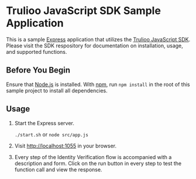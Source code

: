 # Trulioo JavaScript SDK Sample Application

This is a sample [Express](https://expressjs.com/) application that utilizes the
[Trulioo JavaScript SDK](https://github.com/Trulioo/sdk-javascript). Please visit the SDK respository for documentation
on installation, usage, and supported functions.

## Before You Begin

Ensure that [Node.js](https://nodejs.org/en/) is installed. With [npm](https://www.npmjs.com/), run `npm install` in the
root of this sample project to install all dependencies.

## Usage

1. Start the Express server.

    `./start.sh` or `node src/app.js`

2. Visit [http://localhost:1055](http://localhost:1055) in your browser.

3. Every step of the Identity Verification flow is accompanied with a description and form. Click on the run button in
   every step to test the function call and view the response.
